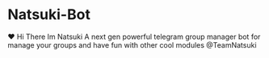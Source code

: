 # Natsuki-Bot
❤️ Hi There Im Natsuki A next gen powerful telegram group manager bot for manage your groups and have fun with other cool modules @TeamNatsuki
